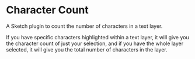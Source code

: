 # Character Count

A Sketch plugin to count the number of characters in a text layer.

If you have specific characters highlighted within a text layer, it will give you the character count of just your selection, and if you have the whole layer selected, it will give you the total number of characters in the layer.
